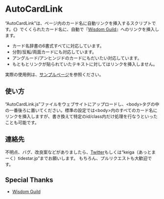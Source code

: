 # AutoCardLink

“AutoCardLink”は、ページ内のカード名に自動リンクを挿入するスクリプトです。《》でくくられたカード名に、自動で『[Wisdom Guild](http://www.wisdom-guild.net/)』へのリンクを挿入します。

- カード名辞書の6書式すべてに対応しています。
- 分割/反転/両面カードにも対応しています。
- アングルード/アンヒンジドのカードにもだいたい対応しています。
- もともとリンクが貼られていたテキストに対してはリンクを挿入しません。

実際の使用例は、[サンプルページ](https://keiga-tidestar.github.io/AutoCardLink/)を参照ください。

## 使い方

“AutoCardLink.js”ファイルをウェブサイトにアップロードし、&lt;body&gt;タグの中の一番後ろに置いてください。標準の設定では&lt;body&gt;内のすべてのカード名にリンクを挿入しますが、書き換えて特定のid/class内だけ処理を行なうといったことも可能です。

## 連絡先

不明点、バグ、改良案などがありましたら、[Twitter](https://twitter.com/keiga_jp)もしくは“keiga（あっとまーく）tidestar.jp”までお願いします。
もちろん、プルリクエストも大歓迎です。

## Special Thanks

- [Wisdom Guild](http://www.wisdom-guild.net/)